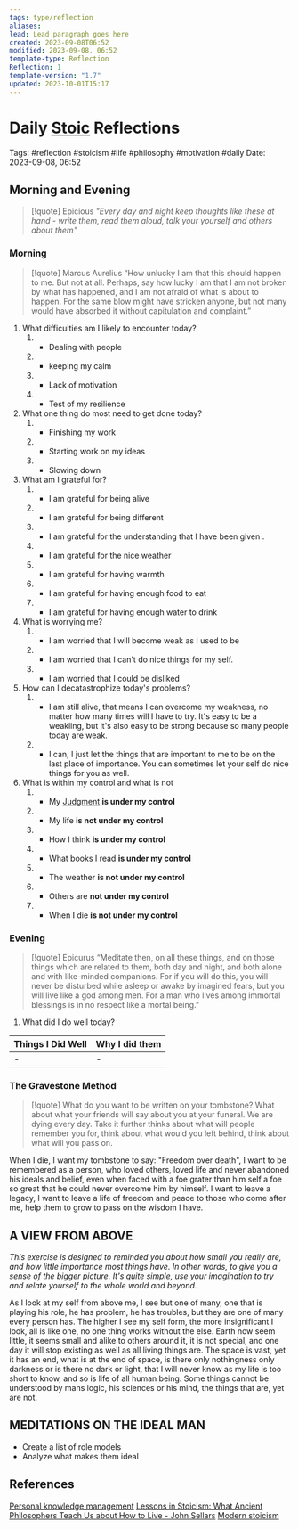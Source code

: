 ```yaml
---
tags: type/reflection
aliases: 
lead: Lead paragraph goes here
created: 2023-09-08T06:52
modified: 2023-09-08, 06:52
template-type: Reflection
Reflection: 1
template-version: "1.7"
updated: 2023-10-01T15:17
---
```



# Daily [Stoic](Stoicism.md) Reflections

Tags:  #reflection #stoicism #life #philosophy #motivation #daily 
Date: 2023-09-08, 06:52

## Morning and Evening

> [!quote] Epicious 
> _"Every day and night keep thoughts like these at hand - write them, 
> read them aloud, talk your yourself and others about them"_

### Morning

> [!quote] Marcus Aurelius
> “How unlucky I am that this should happen to me. But not at all. Perhaps, say 
> how lucky I am that I am not broken by what has happened, and I am not 
> afraid  of what is about to happen. For the same blow might have stricken 
> anyone, but not many would have absorbed it without capitulation 
> and complaint.”

1. What difficulties am I likely to encounter today?
	1. - Dealing with people 
	2. - keeping my calm 
	3. - Lack of motivation 
	4. - Test of my resilience 
2. What one thing do most need to get done today?
	1. - Finishing my work 
	2. - Starting work on my ideas 
	3. - Slowing down 
3. What am I grateful for?
	1. - I am grateful for being alive 
	2. - I am grateful for being different 
	3. - I am grateful for the understanding that I have been given .
	4. - I am grateful for the nice weather 
	5. - I am grateful for having warmth 
	6. - I am grateful for having enough food to eat 
	7. - I am grateful for having enough water to drink 
4. What is worrying me?
	1. - I am worried that I will become weak as I used to be 
	2. - I am worried that I can't do nice things for my self.
	3. - I am worried that I could be disliked 
5. How can I decatastrophize today's problems?
	1. - I am still alive, that means I can overcome my weakness, no matter how many times will I have to try. It's easy to be a weakling, but it's also easy to be strong because so many people today are weak.
	2. - I can, I just let the things that are important to me to be on the last place of importance. You can sometimes let your self do nice things for you as well.
6. What is within my control and what is not
	1. - My [Judgment](Control%20Over%20Judgment.md) **is under my control**
	2. - My life **is not under my control**
	3. - How I think **is under my control**
	4. - What books I read **is under my control** 
	5. - The weather **is not under my control**
	6. - Others are **not under my control**
	7. - When I die **is not under my control**

### Evening

> [!quote]  Epicurus
> “Meditate then, on all these things, and on those things which are related 
> to them, both day and night, and both alone and with like-minded 
> companions. For if you will do this, you will never be disturbed while 
> asleep or awake by imagined fears, but you will live like a god among 
> men. For a man who lives among immortal blessings is in no respect 
> like a mortal being.”

1. What did I do well today?

| Things I Did Well | Why I did them |
| ------------------- | ---------------- |
| -                 | -              |

### The Gravestone Method

> [!quote]
> What do you want to be written on your tombstone? What about what your friends will say about you at your funeral. We are dying every day. Take it further thinks about what will people remember you for, think about what would you left behind, think about what will you pass on.

When I die, I want my tombstone to say: "Freedom over death", I want to be remembered as a person, who loved others, loved life and never abandoned his ideals and belief, even when faced with a foe grater than him self a foe so great that he could never overcome him by himself. I want to leave a legacy, I want to leave a life of freedom and peace to those who come after me, help them to grow to pass on the wisdom I have.

## A VIEW FROM ABOVE

_This exercise is designed to reminded you about how small you really are, and how little importance most things have. In other words, to give you a sense of the bigger picture. It's quite simple, use your imagination to try and relate yourself to the whole world and beyond._

As I look at my self from above me, I see but one of many, one that is playing his role, he has problem, he has troubles, but they are one of many every person has. The higher I see my self form, the more insignificant I look, all is like one, no one thing works without the else. Earth now seem little, it seems small and alike to others around it, it is not special, and one day it will stop existing as well as all living things are. The space is vast, yet it has an end, what is at the end of space, is there only nothingness only darkness or is there no dark or light, that I will never know as my life is too short to know, and so is life of all human being. Some things cannot be understood by mans logic, his sciences or his mind, the things that are, yet are not. 

## MEDITATIONS ON THE IDEAL MAN

- Create a list of role models 
- Analyze what makes them ideal 

## References

[Personal knowledge management](Personal%20knowledge%20management.md)
[Lessons in Stoicism: What Ancient Philosophers Teach Us about How to Live - John Sellars](https://books.google.cz/books/about/Lessons_in_Stoicism.html?id=ky84zQEACAAJ&redir_esc=y)
[Modern stoicism](https://modernstoicism.com/)


